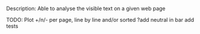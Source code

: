 
Description:
Able to analyse the visible text on a given web page


TODO: 
Plot +/n/- per page, line by line and/or sorted 
?add neutral in bar 
add tests